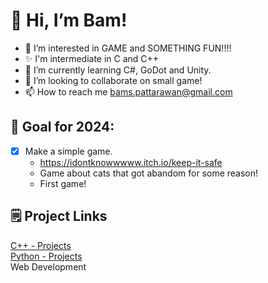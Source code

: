 # 👋 Hi, I’m Bam!
- 👀 I’m interested in GAME and SOMETHING FUN!!!!
- ✨ I'm intermediate in C and C++
- 🌱 I’m currently learning C#, GoDot and Unity.
- 👾 I’m looking to collaborate on small game!
- 📫 How to reach me bams.pattarawan@gmail.com

## 🌈 Goal for 2024:
- [x] Make a simple game.
    - https://idontknowwwww.itch.io/keep-it-safe
    - Game about cats that got abandom for some reason!
    - First game!
 

## 🗒️ Project Links
[C++ - Projects](https://github.com/bams-pspss/Projects-CPP) </br>
[Python - Projects](https://github.com/bams-pspss/Projects-Python) </br>
Web Development


<!--## 🥇 Certificates
**C++**</br>
<img src="https://github.com/user-attachments/assets/9eb678d8-6a27-43b6-b614-c2171c1fa5b8" width="200">


<!---
bams-pspss/bams-pspss is a ✨ special ✨ repository because its `README.md` (this file) appears on your GitHub profile.
You can click the Preview link to take a look at your changes.
--->
